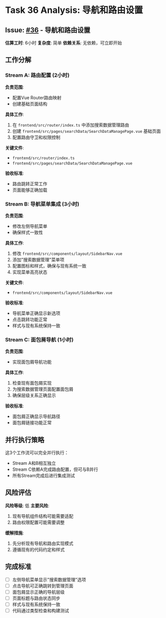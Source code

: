 # Task 36 Analysis: 导航和路由设置

## Issue: [#36](https://github.com/zhailiang/deepSearch/issues/36) - 导航和路由设置

**估算工时**: 6小时
**复杂度**: 简单
**依赖关系**: 无依赖，可立即开始

## 工作分解

### Stream A: 路由配置 (2小时)
**负责范围**:
- 配置Vue Router路由映射
- 创建基础页面结构

**具体工作**:
1. 在 `frontend/src/router/index.ts` 中添加搜索数据管理路由
2. 创建 `frontend/src/pages/searchData/SearchDataManagePage.vue` 基础页面
3. 配置路由守卫和权限控制

**关键文件**:
- `frontend/src/router/index.ts`
- `frontend/src/pages/searchData/SearchDataManagePage.vue`

**验收标准**:
- 路由跳转正常工作
- 页面能够正确加载

### Stream B: 导航菜单集成 (3小时)
**负责范围**:
- 修改左侧导航菜单
- 确保样式一致性

**具体工作**:
1. 修改 `frontend/src/components/layout/SidebarNav.vue`
2. 添加"搜索数据管理"菜单项
3. 配置图标和样式，确保与现有系统一致
4. 实现菜单高亮状态

**关键文件**:
- `frontend/src/components/layout/SidebarNav.vue`

**验收标准**:
- 导航菜单正确显示新选项
- 点击跳转功能正常
- 样式与现有系统保持一致

### Stream C: 面包屑导航 (1小时)
**负责范围**:
- 实现面包屑导航功能

**具体工作**:
1. 检查现有面包屑实现
2. 为搜索数据管理页面配置面包屑
3. 确保层级关系正确显示

**验收标准**:
- 面包屑正确显示导航路径
- 面包屑链接功能正常

## 并行执行策略

这3个工作流可以完全并行执行：
- Stream A和B相互独立
- Stream C依赖A完成路由配置，但可与B并行
- 所有Stream完成后进行集成测试

## 风险评估

**风险等级**: 低
**主要风险**:
1. 现有导航组件结构可能需要适配
2. 路由权限配置可能需要调整

**缓解措施**:
1. 先分析现有导航和路由实现模式
2. 遵循现有的代码约定和样式

## 完成标准

- [ ] 左侧导航菜单显示"搜索数据管理"选项
- [ ] 点击导航可正确跳转到管理页面
- [ ] 面包屑显示正确的导航层级
- [ ] 页面标题与路由状态同步
- [ ] 样式与现有系统保持一致
- [ ] 代码通过类型检查和构建测试
